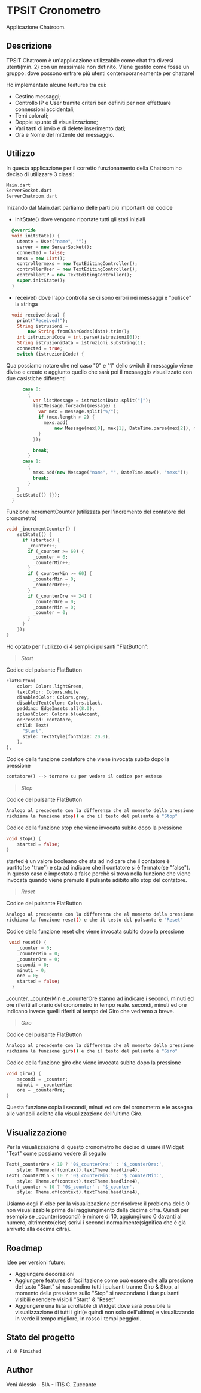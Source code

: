 # TPSIT Cronometro

Applicazione Chatroom.

## Descrizione

TPSIT Chatroom è un'applicazione utilizzabile come chat fra diversi utenti(min. 2) con un massimale non definito.
Viene gestito come fosse un gruppo: dove possono entrare più utenti contemporaneamente per chattare!

Ho implementato alcune features tra cui:
- Cestino messaggi;
- Controllo IP e User tramite criteri ben definiti per non effettuare connessioni accidentali;
- Temi colorati;
- Doppie spunte di visualizzazione;
- Vari tasti di invio e di delete inserimento dati;
- Ora e Nome del mittente del messaggio.

## Utilizzo

In questa applicazione per il corretto funzionamento della Chatroom ho deciso di utilizzare 3 classi:

```dart
Main.dart
ServerSocket.dart
ServerChatroom.dart
```


Inizando dal Main.dart parliamo delle parti più importanti del codice


- initState() dove vengono riportate tutti gli stati iniziali
```dart
  @override
  void initState() {
    utente = User("name", "");
    server = new ServerSocket();
    connected = false;
    mexs = new List();
    controllermexs = new TextEditingController();
    controllerUser = new TextEditingController();
    controllerIP = new TextEditingController();
    super.initState();
  }
```

- receive() dove l'app controlla se ci sono errori nei messaggi e "pulisce" la stringa
```dart
  void receive(data) {
    print("Received!");
    String istruzioni =
        new String.fromCharCodes(data).trim();
    int istruzioniCode = int.parse(istruzioni[0]);
    String istruzioniData = istruzioni.substring(1);
    connected = true;
    switch (istruzioniCode) {
```
Qua possiamo notare che nel caso "0" e "1" dello switch il messaggio viene diviso e creato e aggiunto quello che sarà 
poi il messaggio visualizzato con due casistiche differenti
```dart
      case 0:
        {
          var listMessage = istruzioniData.split("|");
          listMessage.forEach((message) {
            var mex = message.split("%/");
            if (mex.length > 2) {
              mexs.add(
                  new Message(mex[0], mex[1], DateTime.parse(mex[2]), mex[3]));
            }
          });

          break;
        }
      case 1:
        {
          mexs.add(new Message("name", "", DateTime.now(), "mexs"));
          break;
        }
    }
    setState(() {});
  }
```


Funzione incrementCounter (utilizzata per l'incremento del contatore del cronometro)
```dart
void _incrementCounter() {
    setState(() {
      if (started) {
        _counter++;
        if (_counter >= 60) {
          _counter = 0;
          _counterMin++;
        }
        if (_counterMin >= 60) {
          _counterMin = 0;
          _counterOre++;
        }
        if (_counterOre >= 24) {
          _counterOre = 0;
          _counterMin = 0;
          _counter = 0;
        }
      }
    });
}
```


Ho optato per l'utilizzo di 4 semplici pulsanti "FlatButton":
>*Start*

Codice del pulsante FlatButton
```dart
FlatButton(
    color: Colors.lightGreen,
    textColor: Colors.white,
    disabledColor: Colors.grey,
    disabledTextColor: Colors.black,
    padding: EdgeInsets.all(8.0),
    splashColor: Colors.blueAccent,
    onPressed: contatore,
    child: Text(
      "Start",
      style: TextStyle(fontSize: 20.0),
    ),
),
```

Codice della funzione contatore che viene invocata subito dopo la pressione
```dart
contatore() --> tornare su per vedere il codice per esteso
```

>*Stop*

Codice del pulsante FlatButton
```bash
Analogo al precedente con la differenza che al momento della pressione questo pulsante
richiama la funzione stop() e che il testo del pulsante è "Stop"
```

Codice della funzione stop che viene invocata subito dopo la pressione
```dart
void stop() {
    started = false;
}
```
started è un valore booleano che sta ad indicare che il contatore è partito(se "true")
e sta ad indicare che il contatore si è fermato(se "false"). 
In questo caso è impostato a false perchè si trova nella funzione che viene invocata quando viene premuto il
pulsante adibito allo stop del contatore.

>*Reset*

Codice del pulsante FlatButton
```bash
Analogo al precedente con la differenza che al momento della pressione questo pulsante
richiama la funzione reset() e che il testo del pulsante è "Reset"
```

Codice della funzione reset che viene invocata subito dopo la pressione
```dart
 void reset() {
    _counter = 0;
    _counterMin = 0;
    _counterOre = 0;
    secondi = 0;
    minuti = 0;
    ore = 0;
    started = false;
  }
```
_counter, _counterMin e _counterOre stanno ad indicare i secondi, minuti ed ore riferiti all'orario del cronometro in tempo
reale.
secondi, minuti ed ore indicano invece quelli riferiti al tempo del Giro che vedremo a breve.

>*Giro*

Codice del pulsante FlatButton
```bash
Analogo al precedente con la differenza che al momento della pressione questo pulsante
richiama la funzione giro() e che il testo del pulsante è "Giro"
```

Codice della funzione giro che viene invocata subito dopo la pressione
```dart
void giro() {
    secondi = _counter;
    minuti = _counterMin;
    ore = _counterOre;
}
```
Questa funzione copia i secondi, minuti ed ore del cronometro e le assegna alle variabili adibite
alla visualizzazione dell'ultimo Giro.

## Visualizzazione

Per la visualizzazione di questo cronometro ho deciso di usare il Widget "Text" come possiamo
vedere di seguito
```dart
Text(_counterOre < 10 ? '0$_counterOre:' : '$_counterOre:',
    style: Theme.of(context).textTheme.headline4),
Text(_counterMin < 10 ? '0$_counterMin:' : '$_counterMin:',
    style: Theme.of(context).textTheme.headline4),
Text(_counter < 10 ? '0$_counter' : '$_counter',
    style: Theme.of(context).textTheme.headline4),
```
Usiamo degli if-else per la visualizzazione per risolvere il problema dello 0 non visualizzabile prima
del raggiungimento della decima cifra.
Quindi per esempio se _counter(secondi) è minore di 10, aggiungi uno 0 davanti al numero, altrimento(else) 
scrivi i secondi normalmente(significa che è già arrivato alla decima cifra).


## Roadmap

Idee per versioni future:

- Aggiungere decorazioni
- Aggiungere features di facilitazione come può essere che alla pressione del tasto "Start" si nascondino tutti i pulsanti tranne
  Giro & Stop, al momento della pressione sullo "Stop" si nascondano i due pulsanti visibili e rendere visibili "Start" & "Reset"
- Aggiungere una lista scrollable di Widget dove sarà possibile la visualizzazione di tutti i giri(e quindi non solo dell'ultimo)
  e visualizzando in verde il tempo migliore, in rosso i tempi peggiori.

## Stato del progetto

```bash
v1.0 Finished
```

## Author

Veni Alessio - 5IA - ITIS C. Zuccante